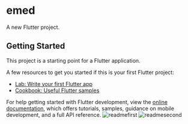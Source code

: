 # emed

A new Flutter project.

## Getting Started

This project is a starting point for a Flutter application.

A few resources to get you started if this is your first Flutter project:

- [Lab: Write your first Flutter app](https://docs.flutter.dev/get-started/codelab)
- [Cookbook: Useful Flutter samples](https://docs.flutter.dev/cookbook)

For help getting started with Flutter development, view the
[online documentation](https://docs.flutter.dev/), which offers tutorials,
samples, guidance on mobile development, and a full API reference.
![readmefirst](https://user-images.githubusercontent.com/97497314/172591052-98631be3-687e-418b-b1d6-1bacb639ac7c.png)
![readmesecond](https://user-images.githubusercontent.com/97497314/172591153-977cf9a5-cc40-4f5c-a787-6884b5c09d4f.png)
